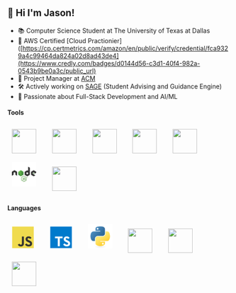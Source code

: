 <h2> 👋 Hi I'm Jason! </h2>

- 📚 Computer Science Student at The University of Texas at Dallas
- 💠 AWS Certified [Cloud Practionier]([https://cp.certmetrics.com/amazon/en/public/verify/credential/fca9329a4c99464da824a02d8ad43de4](https://www.credly.com/badges/d0144d56-c3d1-40f4-982a-0543b9be0a3c/public_url)
- 🚀 Project Manager at [ACM](https://github.com/acm-projects)
- 🛠️ Actively working on [SAGE](https://github.com/TheSAGEProject/SAGE) (Student Advising and Guidance Engine)
- 💚 Passionate about Full-Stack Development and AI/ML

<h4 align="left">Tools</h4>
<p align="left"> 
  <img src="https://cdn.jsdelivr.net/gh/devicons/devicon@latest/icons/amazonwebservices/amazonwebservices-plain-wordmark.svg" width="55" height="55" style="margin: 10px;"/>&nbsp;&nbsp;&nbsp;
  <img src="https://cdn.jsdelivr.net/gh/devicons/devicon@latest/icons/docker/docker-plain.svg" width="55" height="55" style="margin: 10px;"/>&nbsp;&nbsp;&nbsp;
  <img src="https://cdn.jsdelivr.net/gh/devicons/devicon@latest/icons/git/git-plain.svg" width="55" height="55" style="margin: 10px;"/>&nbsp;&nbsp;&nbsp;
  <img src="https://cdn.jsdelivr.net/gh/devicons/devicon@latest/icons/nextjs/nextjs-original.svg" width="55" height="55" style="margin: 10px;"/>&nbsp;&nbsp;&nbsp;
  <img src="https://cdn.jsdelivr.net/gh/devicons/devicon@latest/icons/react/react-original.svg" width="55" height="55" style="margin: 10px;"/>&nbsp;&nbsp;&nbsp;
  <img src="https://raw.githubusercontent.com/devicons/devicon/master/icons/nodejs/nodejs-original-wordmark.svg" width="55" height="55" style="margin: 10px;"/>&nbsp;&nbsp;&nbsp;
  <img src="https://cdn.jsdelivr.net/gh/devicons/devicon@latest/icons/postgresql/postgresql-plain.svg" width="55" height="55" style="margin: 10px;"/>&nbsp;&nbsp;&nbsp;
</p>

<h4 align="left">Languages</h4>
<p align="left"> 
  <img src="https://raw.githubusercontent.com/devicons/devicon/master/icons/javascript/javascript-original.svg" width="50" height="50" style="margin: 10px;"/>&nbsp;&nbsp;&nbsp;
  <img src="https://raw.githubusercontent.com/devicons/devicon/master/icons/typescript/typescript-original.svg" width="50" height="50" style="margin: 10px;"/>&nbsp;&nbsp;&nbsp;
  <img src="https://raw.githubusercontent.com/devicons/devicon/master/icons/python/python-original.svg" width="55" height="55" style="margin: 10px;"/>&nbsp;&nbsp;&nbsp;
  <img src="https://cdn.jsdelivr.net/gh/devicons/devicon@latest/icons/cplusplus/cplusplus-plain.svg" width="55" height="55" style="margin: 10px;"/>&nbsp;&nbsp;&nbsp;
  <img src="https://cdn.jsdelivr.net/gh/devicons/devicon@latest/icons/java/java-original.svg" width="55" height="55" style="margin: 10px;"/>&nbsp;&nbsp;&nbsp;
  <img src="https://cdn.jsdelivr.net/gh/devicons/devicon@latest/icons/bash/bash-original.svg" width="55" height="55" style="margin: 10px;"/>&nbsp;&nbsp;&nbsp;
</p>
